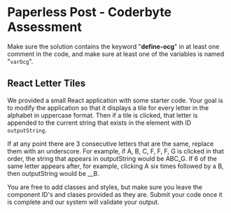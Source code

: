 # Paperless Post - Coderbyte Assessment

Make sure the solution contains the keyword "**define-ocg**" in at least one comment in the code, and make sure at least one of the variables is named "`varOcg`".

## React Letter Tiles

We provided a small React application with some starter code. Your goal is to modify the application so that it displays a tile for every letter in the alphabet in uppercase format. Then if a tile is clicked, that letter is appended to the current string that exists in the element with ID `outputString`.

If at any point there are 3 consecutive letters that are the same, replace them with an underscore. For example, if A, B, C, F, F, F, G is clicked in that order, the string that appears in outputString would be ABC_G. If 6 of the same letter appears after, for example, clicking A six times followed by a B, then outputString would be \_\_B.

You are free to add classes and styles, but make sure you leave the component ID's and clases provided as they are. Submit your code once it is complete and our system will validate your output.
